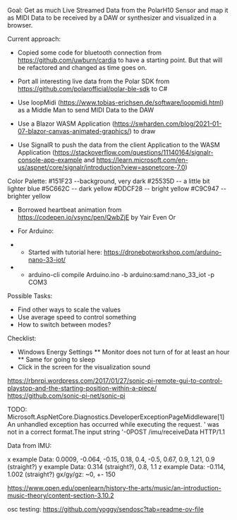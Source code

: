 Goal: Get as much Live Streamed Data from the PolarH10 Sensor and map it as MIDI Data to be received by a DAW or synthesizer and visualized in a browser.

Current approach:
* Copied some code for bluetooth connection from https://github.com/uwburn/cardia to have a starting point. But that will be refactored and changed as time goes on.
* Port all interesting live data from the Polar SDK from https://github.com/polarofficial/polar-ble-sdk to C#
* Use loopMidi (https://www.tobias-erichsen.de/software/loopmidi.html) as a Middle Man to send MIDI Data to the DAW 

* Use a Blazor WASM Application (https://swharden.com/blog/2021-01-07-blazor-canvas-animated-graphics/) to draw
* Use SignalR to push the data from the client Application to the WASM Application (https://stackoverflow.com/questions/11140164/signalr-console-app-example and https://learn.microsoft.com/en-us/aspnet/core/signalr/introduction?view=aspnetcore-7.0)

Color Palette:
#151F23 --background, very dark
#25535D -- a little bit lighter blue
#5C662C -- dark yellow
#DDCF28 -- bright yellow
#C9C947 --brighter yellow

* Borrowed heartbeat animation from https://codepen.io/vsync/pen/QwbZjE by Yair Even Or


* For Arduino:
* * Started with tutorial here: https://dronebotworkshop.com/arduino-nano-33-iot/
* * arduino-cli compile Arduino.ino -b arduino:samd:nano_33_iot -p COM3

Possible Tasks:
* Find other ways to scale the values
* Use average speed to control something
* How to switch between modes?

Checklist:
* Windows Energy Settings
** Monitor does not turn of for at least an hour
** Same for going to sleep
* Click in the screen for the visualization sound


https://rbnrpi.wordpress.com/2017/01/27/sonic-pi-remote-gui-to-control-playstop-and-the-starting-position-within-a-piece/
https://github.com/sonic-pi-net/sonic-pi

TODO: Microsoft.AspNetCore.Diagnostics.DeveloperExceptionPageMiddleware[1]
      An unhandled exception has occurred while executing the request.
' was not in a correct format.The input string '-0POST /imu/receiveData HTTP/1.1

Data from IMU:

x example Data: 0.0009, -0.064, -0.15, 0.18, 0.4, -0.5, 0.67, 0.9, 1.21, 0.9 (straight?)
y example Data: 0.314 (straight?), 0.8, 1.1
z example Data: -0.114, 1.002 (straight?)
gx/gy/gz: ~0, +- 150

https://www.open.edu/openlearn/history-the-arts/music/an-introduction-music-theory/content-section-3.10.2

osc testing: https://github.com/yoggy/sendosc?tab=readme-ov-file

